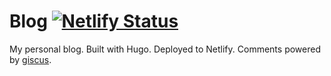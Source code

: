 # Blog [![Netlify Status](https://api.netlify.com/api/v1/badges/99ab826c-1be9-41f4-a02c-53e5cd3d22d6/deploy-status)](https://app.netlify.com/sites/matteocontrini-blog/deploys)

My personal blog. Built with Hugo. Deployed to Netlify. Comments powered by [giscus](https://giscus.app/en).
